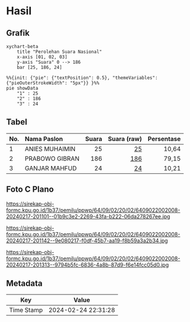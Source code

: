 # Hasil

## Grafik

```mermaid
xychart-beta
    title "Perolehan Suara Nasional"
    x-axis [01, 02, 03]
    y-axis "Suara" 0 --> 186
    bar [25, 186, 24]
```

```mermaid
%%{init: {"pie": {"textPosition": 0.5}, "themeVariables": {"pieOuterStrokeWidth": "5px"}} }%%
pie showData
    "1" : 25
    "2" : 186
    "3" : 24
```

## Tabel

| No. | Nama Paslon    | Suara | Suara (raw) | Persentase |
|:--- |:-------------- | -----:| -----------:| ----------:|
| 1   | ANIES MUHAIMIN | 25    | [25][p-1]   | 10,64      |
| 2   | PRABOWO GIBRAN | 186   | [186][p-2]  | 79,15      |
| 3   | GANJAR MAHFUD  | 24    | [24][p-3]   | 10,21      |


[p-1]: https://github.com/gigit-pemilu/pemilu-2024/blob/main/pilpres/hitung-suara/sub/64-kalimantan-timur/sub/09-penajam-paser-utara/sub/02-waru/sub/2002-sesulu/sub/008-tps/sub/paslon-1.txt
[p-2]: https://github.com/gigit-pemilu/pemilu-2024/blob/main/pilpres/hitung-suara/sub/64-kalimantan-timur/sub/09-penajam-paser-utara/sub/02-waru/sub/2002-sesulu/sub/008-tps/sub/paslon-2.txt
[p-3]: https://github.com/gigit-pemilu/pemilu-2024/blob/main/pilpres/hitung-suara/sub/64-kalimantan-timur/sub/09-penajam-paser-utara/sub/02-waru/sub/2002-sesulu/sub/008-tps/sub/paslon-3.txt

## Foto C Plano

https://sirekap-obj-formc.kpu.go.id/1b37/pemilu/ppwp/64/09/02/20/02/6409022002008-20240217-201101--01b9c3e2-2269-43fa-b222-06da278267ee.jpg

https://sirekap-obj-formc.kpu.go.id/1b37/pemilu/ppwp/64/09/02/20/02/6409022002008-20240217-201142--9e080217-f0df-45b7-aa19-f8b59a3a2b34.jpg

https://sirekap-obj-formc.kpu.go.id/1b37/pemilu/ppwp/64/09/02/20/02/6409022002008-20240217-201313--9794b5fc-6836-4a8b-87d9-f6e14fcc05d0.jpg


## Metadata

| Key        | Value               |
| ---------- | ------------------- |
| Time Stamp | 2024-02-24 22:31:28 |



